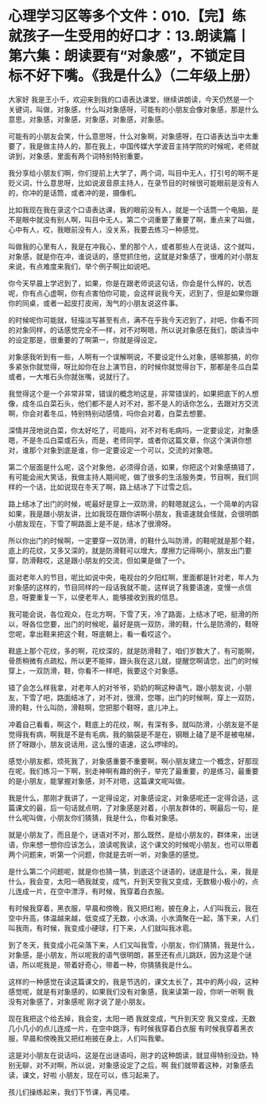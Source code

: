 # 心理学习区等多个文件：010.【完】练就孩子一生受用的好口才：13.朗读篇丨第六集：朗读要有“对象感”，不锁定目标不好下嘴。《我是什么》（二年级上册）

大家好 我是王小千，欢迎来到我的口语表达课堂，继续讲朗读，今天仍然是一个关键词，叫做，对象感，什么叫对象感呀，可能有的小朋友会像对象感，那是什么意思，对象感，对象感，对象感，对象感，对象感。

可能有的小朋友会笑，什么意思呀，什么对象啊，对象感呀，在口语表达当中太重要了，我是做主持人的，那在我上，中国传媒大学波音主持学院的时候呢，老师就讲到，对象感，里面有两个词特别特别重要。

我分享给小朋友们啊，你们提前上大学了，两个词，叫目中无人，打引号的啊不是贬义词，什么意思呀，比如说波音原主持人，在录节目的时候很可能眼前是没有人的，你冲的是话筒，或者冲的是，摄像机。

比如我现在我在录这个口语表达课，我的眼前没有人，就是一个话筒一个电脑，是不是眼中就没有别人啊，叫目中无人，第二个词重要了重要了啊，重点来了叫做，心中有人，哎，我眼前没有人，没关系，我要去练习一种感觉。

叫做我的心里有人，我是在冲我心，里的那个人，或者那些人在说话，这个就叫，对象感，就是你在冲，谁说话的，感觉抓住他，这就是对象感了，很难的对小朋友来说，有点难度来我们，举个例子啊比如说吧。

你今天早晨上学迟到了，如果，你是在跟老师说这句话，你会是什么样的，状态呢，你有点心虚啊，你有点害怕你可能，会这样说我今天，迟到了，但是如果你跟你的同桌，或者一起皮打皮闹，淘气的小朋友说这件事。

的时候呢你可能就，轻描淡写甚至有点，满不在乎我今天迟到了，对吧，你看不同的对象同样，的话感觉完全不一样，对不对啊嗯，所以说对象感在我们，朗读当中的设定那是，很重要的了啊第一，你就是得设定。

对象感我听到有一些，人啊有一个误解啊说，不要设定什么对象，感嘛那搞，的你多紧张你就觉得，呀比如你在台上演节目，的时候你就觉得台下，那都是冬瓜白菜或者，一大堆石头你就张嘴，说就行了。

我觉得这个是一个非常非常，错误的概念哟这是，非常错误的，如果把底下的人想像，成冬瓜白菜石头，他们都不是人对不对，那不是人的话你怎么，去跟对方交流啊，你会对着冬瓜，特别特别动感情，吗你会对着，白菜去想要。

深情并茂地说白菜，你太好吃了，可能吗，对不对有毛病吗，一定要设定，对象感嗯，不是冬瓜白菜或石头，而是，老师同学，或者你这篇文章，你这个演讲你想对，谁那个对象到底是谁，你一定要设定一个可以，交流的对象嗯。

第二个层面是什么呢，这个对象他，必须得合适，如果，你把这个对象感搞错了，有可能会闹大笑话，我做主持人期间呢，做了很多的生活服务类，节目啊，我们同样的一个话，比如说现在冬天了啊，路上结冰了下过雪之后。

路上结冰了出门的时候，呢最好是穿上一双防滑，的鞋嗯就这么，一个简单的内容如果，我是跟小朋友讲，比如我现在跟你讲啊小朋友，我语速就会怪就，会很明朗小朋友现在，下雪了啊路面上是不是，结冰了很滑呀。

所以你出门的时候啊，一定要穿一双防滑，的鞋什么叫防滑，的鞋呢就是那个鞋，底上的花纹，又多又深的，就是防滑鞋可以增大，摩擦力记得啊小，朋友出门要穿，防滑鞋哎，这是跟小朋友的交流，但如果是做了一个。

面对老年人的节目，呢比如说中央，电视台的夕阳红啊，里面都是针对老，年人为对象感的这样的，节目同样的一段话我就不能，这样说了我要语速，变慢一点信息，呀要重复一下，以便老年人，能够接收到我的信息。

我可能会说，各位观众，在北方啊，下雪了天，冷了路面，上结冰了吧，挺滑的所以，呀各位您要，出门的时候呢，最好是挑一双防，滑的鞋，什么是防滑的，鞋呀您呢，拿出鞋来把这个鞋，呀底朝上，看一看哎这个。

鞋底上那个花纹，多的啊，花纹深的，就是防滑鞋了，咱们岁数大了，有可能啊，骨质稍微有点疏松，所以更不能摔，跟头我在这儿就，提醒您啊请您，出门的时候穿上，一双防滑，鞋，你看不一样吧，我要这个对象感。

错了会怎么样我拿，对老年人的对爷爷，奶奶的啊这种语气，跟小朋友说，小朋友，下雪了吧，路面结冰了，对不对，很滑，您哪，出门的时候啊，穿上一双防，滑的鞋，什么叫防，滑鞋啊，您把那个鞋呀，底儿冲上。

冲着自己看看，啊这个，鞋底上的花纹，啊，有深有多，就叫防滑，小朋友是不是觉得我有病，啊我是不是有毛病，我的脑袋是不是在，钢眼上磕了是不是被电梯，挤了呀跟小，朋友说话用，这么慢的语速，这么啰嗦的。

感觉小朋友都，烦死我了，对象感重要不重要啊，啊小朋友建立一个概念，好那现在呢，我们练习一下啊，别走神啊有趣的例子，举完了最重要，的是练习，最重要的是小朋友，能掌握对象感，对不对嗯，这篇课文呢叫做。

我是什么，那刚才我讲了，一定得设定，对象感设定，对象感呢还一定得合适，这篇课文的最，后一句话就点明，了对象感是对着，小朋友群体的，啊最后一句，是什么呢叫做，小朋友你们猜猜，我是什么，你看对象感。

就是小朋友了，而且是个，谜语对不对，那么既然，是给小朋友的，群体来，出谜语，你来想一想你应该怎么，浪读呢我读，这个课文的时候呢小朋友，也可以带着两个问题来，听第一个问题，你就是去听一听，对象感的感觉。

是什么第二个问题呢，就是你也猜一猜，到底这个谜语的，谜底是什么，来，我是什么，我会变，太阳一晒我就变，成气，升到天空我又变成，无数极小极小的，点儿连成一片，在空中漂浮，有时候，我穿着白衣服。

有时候我穿着，黑衣服，早晨和傍晚，我又把红袍，披在身上，人们叫我云，我在空中升高，体温越来越，低变成了无数，小水滴，小水滴聚在一起，落下来，人们叫我雨，有时候，我变成小硬球，打下来，人们就叫我冰雹。

到了冬天，我变成小花朵落下来，人们又叫我雪，小朋友，你们猜猜，我是什么，对象感，是小朋友，所以呢我的语气很明朗，甚至还有点儿跳跃，因为这是个谜语，所以呢我是，带着好奇心，带着一种，你猜猜我是什么。

这样的一种感觉在读这篇课文的，我是节选的，课文太长了，其中的两小段，这种感觉呢，就是有对象感的，如果我们没有对象感，我来读第一段，你听一听啊 我没有对象感了，对象感呢 刚才说了是小朋友。

现在我把这个给去掉，我会变，太阳一晒 我就变成，气升到天空 我又变成，无数几小几小的点儿连成一片，在空中跳浮，有时候我穿着白衣服 有时候我穿着黑衣服，早晨和傍晚我又把红袍披在身上，人们叫我晕。

这是对小朋友在说话吗，这是在出谜语吗，刚才的这种朗读，就显得特别没劲，特别无聊，对不对啊，所以说，对象感设定了之后，啊 我们就带着这种，对象感去读，课文，好啦 小朋友，现在可以，练习起来了。

孩儿们操练起来，我们下节课，再见喽。